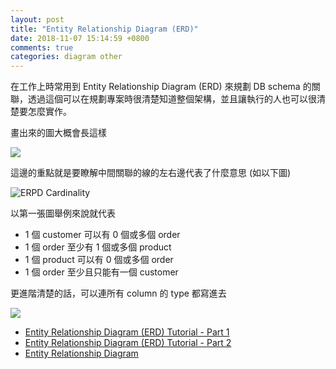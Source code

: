 ```yaml
---
layout: post
title: "Entity Relationship Diagram (ERD)"
date: 2018-11-07 15:14:59 +0800
comments: true
categories: diagram other
---
```


在工作上時常用到 Entity Relationship Diagram (ERD) 來規劃 DB schema 的關聯，透過這個可以在規劃專案時很清楚知道整個架構，並且讓執行的人也可以很清楚要怎麼實作。

<!-- more -->

畫出來的圖大概會長這樣

![](https://i.imgur.com/aGA5DHb.png)

這邊的重點就是要瞭解中間關聯的線的左右邊代表了什麼意思 (如以下圖)

![ERPD Cardinality](https://d2slcw3kip6qmk.cloudfront.net/marketing/pages/chart/erd-symbols/ERD-Notation.PNG)

以第一張圖舉例來說就代表

* 1 個 customer 可以有 0 個或多個 order
* 1 個 order 至少有 1 個或多個 product
* 1 個 product 可以有 0 個或多個 order
* 1 個 order 至少且只能有一個 customer

更進階清楚的話，可以連所有 column 的 type 都寫進去

![](https://i.imgur.com/KBUmyAK.png)

* [Entity Relationship Diagram (ERD) Tutorial - Part 1](https://www.youtube.com/watch?v=QpdhBUYk7Kk)
* [Entity Relationship Diagram (ERD) Tutorial - Part 2](https://www.youtube.com/watch?v=-CuY5ADwn24)
* [Entity Relationship Diagram](https://www.smartdraw.com/entity-relationship-diagram/)
